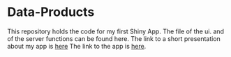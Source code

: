 # Data-Products

This repository holds the code for my first Shiny App. The file of the ui. and of the server functions can be found here.
The link to a short presentation about my app is [here](https://rpubs.com/LGr/873890) 
The link to the app is [here](https://2wg0nh-lealggit.shinyapps.io/week4_finalproduct/?_ga=2.125621002.1410040289.1646416502-1516013098.1646416502).
